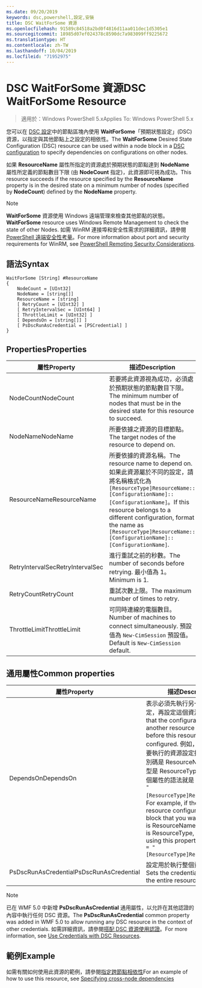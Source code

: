 ```yaml
---
ms.date: 09/20/2019
keywords: dsc,powershell,設定,安裝
title: DSC WaitForSome 資源
ms.openlocfilehash: 91589c84518a2bd0f4816d11aa011dec1d5305e1
ms.sourcegitcommit: 18985d07ef024378c8590dc7a983099ff9225672
ms.translationtype: HT
ms.contentlocale: zh-TW
ms.lasthandoff: 10/04/2019
ms.locfileid: "71952975"
---
```

# <a name="dsc-waitforsome-resource"></a><span data-ttu-id="5a7b6-103">DSC WaitForSome 資源</span><span class="sxs-lookup"><span data-stu-id="5a7b6-103">DSC WaitForSome Resource</span></span>

> <span data-ttu-id="5a7b6-104">適用於：Windows PowerShell 5.x</span><span class="sxs-lookup"><span data-stu-id="5a7b6-104">Applies To: Windows PowerShell 5.x</span></span>

<span data-ttu-id="5a7b6-105">您可以在 [DSC 設定](../../../configurations/configurations.md)中的節點區塊內使用 **WaitForSome**「預期狀態設定」(DSC) 資源，以指定與其他節點上之設定的相依性。</span><span class="sxs-lookup"><span data-stu-id="5a7b6-105">The **WaitForSome** Desired State Configuration (DSC) resource can be used within a node block in a [DSC configuration](../../../configurations/configurations.md) to specify dependencies on configurations on other nodes.</span></span>

<span data-ttu-id="5a7b6-106">如果 **ResourceName** 屬性所指定的資源處於預期狀態的節點達到 **NodeName** 屬性所定義的節點數目下限 (由 **NodeCount** 指定)，此資源即可視為成功。</span><span class="sxs-lookup"><span data-stu-id="5a7b6-106">This resource succeeds if the resource specified by the **ResourceName** property is in the desired state on a minimum number of nodes (specified by **NodeCount**) defined by the **NodeName** property.</span></span>

> [!NOTE]
> <span data-ttu-id="5a7b6-107">**WaitForSome** 資源使用 Windows 遠端管理來檢查其他節點的狀態。</span><span class="sxs-lookup"><span data-stu-id="5a7b6-107">**WaitForSome** resource uses Windows Remote Management to check the state of other Nodes.</span></span> <span data-ttu-id="5a7b6-108">如需 WinRM 連接埠和安全性需求的詳細資訊，請參閱 [PowerShell 遠端安全性考量](/powershell/scripting/learn/remoting/winrmsecurity?view=powershell-6)。</span><span class="sxs-lookup"><span data-stu-id="5a7b6-108">For more information about port and security requirements for WinRM, see [PowerShell Remoting Security Considerations](/powershell/scripting/learn/remoting/winrmsecurity?view=powershell-6).</span></span>

## <a name="syntax"></a><span data-ttu-id="5a7b6-109">語法</span><span class="sxs-lookup"><span data-stu-id="5a7b6-109">Syntax</span></span>

```Syntax
WaitForSome [String] #ResourceName
{
    NodeCount = [UInt32]
    NodeName = [string[]]
    ResourceName = [string]
    [ RetryCount = [UInt32] ]
    [ RetryIntervalSec = [UInt64] ]
    [ ThrottleLimit = [UInt32] ]
    [ DependsOn = [string[]] ]
    [ PsDscRunAsCredential = [PSCredential] ]
}
```

## <a name="properties"></a><span data-ttu-id="5a7b6-110">Properties</span><span class="sxs-lookup"><span data-stu-id="5a7b6-110">Properties</span></span>

|<span data-ttu-id="5a7b6-111">屬性</span><span class="sxs-lookup"><span data-stu-id="5a7b6-111">Property</span></span> |<span data-ttu-id="5a7b6-112">描述</span><span class="sxs-lookup"><span data-stu-id="5a7b6-112">Description</span></span> |
|---|---|
|<span data-ttu-id="5a7b6-113">NodeCount</span><span class="sxs-lookup"><span data-stu-id="5a7b6-113">NodeCount</span></span> |<span data-ttu-id="5a7b6-114">若要將此資源視為成功，必須處於預期狀態的節點數目下限。</span><span class="sxs-lookup"><span data-stu-id="5a7b6-114">The minimum number of nodes that must be in the desired state for this resource to succeed.</span></span> |
|<span data-ttu-id="5a7b6-115">NodeName</span><span class="sxs-lookup"><span data-stu-id="5a7b6-115">NodeName</span></span> |<span data-ttu-id="5a7b6-116">所要依據之資源的目標節點。</span><span class="sxs-lookup"><span data-stu-id="5a7b6-116">The target nodes of the resource to depend on.</span></span> |
|<span data-ttu-id="5a7b6-117">ResourceName</span><span class="sxs-lookup"><span data-stu-id="5a7b6-117">ResourceName</span></span> |<span data-ttu-id="5a7b6-118">所要依據的資源名稱。</span><span class="sxs-lookup"><span data-stu-id="5a7b6-118">The resource name to depend on.</span></span> <span data-ttu-id="5a7b6-119">如果此資源屬於不同的設定，請將名稱格式化為 `[ResourceType]ResourceName::[ConfigurationName]::[ConfigurationName]`。</span><span class="sxs-lookup"><span data-stu-id="5a7b6-119">If this resource belongs to a different configuration, format the name as `[ResourceType]ResourceName::[ConfigurationName]::[ConfigurationName]`.</span></span> |
|<span data-ttu-id="5a7b6-120">RetryIntervalSec</span><span class="sxs-lookup"><span data-stu-id="5a7b6-120">RetryIntervalSec</span></span> |<span data-ttu-id="5a7b6-121">進行重試之前的秒數。</span><span class="sxs-lookup"><span data-stu-id="5a7b6-121">The number of seconds before retrying.</span></span> <span data-ttu-id="5a7b6-122">最小值為 1。</span><span class="sxs-lookup"><span data-stu-id="5a7b6-122">Minimum is 1.</span></span> |
|<span data-ttu-id="5a7b6-123">RetryCount</span><span class="sxs-lookup"><span data-stu-id="5a7b6-123">RetryCount</span></span> |<span data-ttu-id="5a7b6-124">重試次數上限。</span><span class="sxs-lookup"><span data-stu-id="5a7b6-124">The maximum number of times to retry.</span></span> |
|<span data-ttu-id="5a7b6-125">ThrottleLimit</span><span class="sxs-lookup"><span data-stu-id="5a7b6-125">ThrottleLimit</span></span> |<span data-ttu-id="5a7b6-126">可同時連線的電腦數目。</span><span class="sxs-lookup"><span data-stu-id="5a7b6-126">Number of machines to connect simultaneously.</span></span> <span data-ttu-id="5a7b6-127">預設值為 `New-CimSession` 預設值。</span><span class="sxs-lookup"><span data-stu-id="5a7b6-127">Default is `New-CimSession` default.</span></span> |

## <a name="common-properties"></a><span data-ttu-id="5a7b6-128">通用屬性</span><span class="sxs-lookup"><span data-stu-id="5a7b6-128">Common properties</span></span>

|<span data-ttu-id="5a7b6-129">屬性</span><span class="sxs-lookup"><span data-stu-id="5a7b6-129">Property</span></span> |<span data-ttu-id="5a7b6-130">描述</span><span class="sxs-lookup"><span data-stu-id="5a7b6-130">Description</span></span> |
|---|---|
|<span data-ttu-id="5a7b6-131">DependsOn</span><span class="sxs-lookup"><span data-stu-id="5a7b6-131">DependsOn</span></span> |<span data-ttu-id="5a7b6-132">表示必須先執行另一個資源的設定，再設定這個資源。</span><span class="sxs-lookup"><span data-stu-id="5a7b6-132">Indicates that the configuration of another resource must run before this resource is configured.</span></span> <span data-ttu-id="5a7b6-133">例如，如果第一個想要執行的資源設定指令碼區塊識別碼是 ResourceName，而其類型是 ResourceType，則使用這個屬性的語法就是 `DependsOn = "[ResourceType]ResourceName"`。</span><span class="sxs-lookup"><span data-stu-id="5a7b6-133">For example, if the ID of the resource configuration script block that you want to run first is ResourceName and its type is ResourceType, the syntax for using this property is `DependsOn = "[ResourceType]ResourceName"`.</span></span> |
|<span data-ttu-id="5a7b6-134">PsDscRunAsCredential</span><span class="sxs-lookup"><span data-stu-id="5a7b6-134">PsDscRunAsCredential</span></span> |<span data-ttu-id="5a7b6-135">設定用於執行整個資源的認證。</span><span class="sxs-lookup"><span data-stu-id="5a7b6-135">Sets the credential for running the entire resource as.</span></span> |

> [!NOTE]
> <span data-ttu-id="5a7b6-136">已在 WMF 5.0 中新增 **PsDscRunAsCredential** 通用屬性，以允許在其他認證的內容中執行任何 DSC 資源。</span><span class="sxs-lookup"><span data-stu-id="5a7b6-136">The **PsDscRunAsCredential** common property was added in WMF 5.0 to allow running any DSC resource in the context of other credentials.</span></span> <span data-ttu-id="5a7b6-137">如需詳細資訊，請參閱[搭配 DSC 資源使用認證](../../../configurations/runasuser.md)。</span><span class="sxs-lookup"><span data-stu-id="5a7b6-137">For more information, see [Use Credentials with DSC Resources](../../../configurations/runasuser.md).</span></span>

## <a name="example"></a><span data-ttu-id="5a7b6-138">範例</span><span class="sxs-lookup"><span data-stu-id="5a7b6-138">Example</span></span>

<span data-ttu-id="5a7b6-139">如需有關如何使用此資源的範例，請參閱[指定跨節點相依性](../../../configurations/crossNodeDependencies.md)</span><span class="sxs-lookup"><span data-stu-id="5a7b6-139">For an example of how to use this resource, see [Specifying cross-node dependencies](../../../configurations/crossNodeDependencies.md)</span></span>